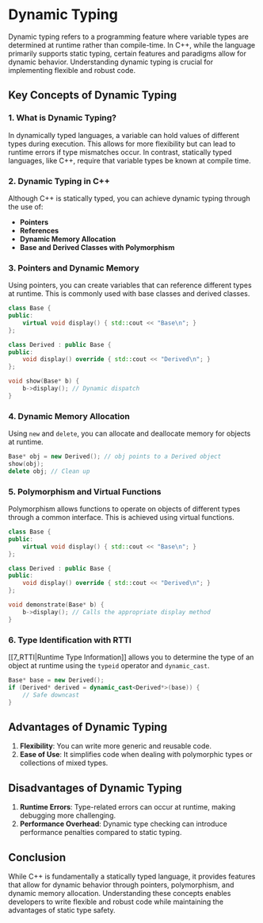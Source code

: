 
# Dynamic Typing

Dynamic typing refers to a programming feature where variable types are determined at runtime rather than compile-time. In C++, while the language primarily supports static typing, certain features and paradigms allow for dynamic behavior. Understanding dynamic typing is crucial for implementing flexible and robust code.

## Key Concepts of Dynamic Typing

### 1. What is Dynamic Typing?

In dynamically typed languages, a variable can hold values of different types during execution. This allows for more flexibility but can lead to runtime errors if type mismatches occur. In contrast, statically typed languages, like C++, require that variable types be known at compile time.

### 2. Dynamic Typing in C++

Although C++ is statically typed, you can achieve dynamic typing through the use of:

- **Pointers**
- **References**
- **Dynamic Memory Allocation**
- **Base and Derived Classes with Polymorphism**

### 3. Pointers and Dynamic Memory

Using pointers, you can create variables that can reference different types at runtime. This is commonly used with base classes and derived classes.

```cpp
class Base {
public:
    virtual void display() { std::cout << "Base\n"; }
};

class Derived : public Base {
public:
    void display() override { std::cout << "Derived\n"; }
};

void show(Base* b) {
    b->display(); // Dynamic dispatch
}
```

### 4. Dynamic Memory Allocation

Using `new` and `delete`, you can allocate and deallocate memory for objects at runtime.

```cpp
Base* obj = new Derived(); // obj points to a Derived object
show(obj);
delete obj; // Clean up
```

### 5. Polymorphism and Virtual Functions

Polymorphism allows functions to operate on objects of different types through a common interface. This is achieved using virtual functions.

```cpp
class Base {
public:
    virtual void display() { std::cout << "Base\n"; }
};

class Derived : public Base {
public:
    void display() override { std::cout << "Derived\n"; }
};

void demonstrate(Base* b) {
    b->display(); // Calls the appropriate display method
}
```

### 6. Type Identification with RTTI

[[7_RTTI|Runtime Type Information]] allows you to determine the type of an object at runtime using the `typeid` operator and `dynamic_cast`.

```cpp
Base* base = new Derived();
if (Derived* derived = dynamic_cast<Derived*>(base)) {
    // Safe downcast
}
```

## Advantages of Dynamic Typing

1. **Flexibility**: You can write more generic and reusable code.
2. **Ease of Use**: It simplifies code when dealing with polymorphic types or collections of mixed types.

## Disadvantages of Dynamic Typing

1. **Runtime Errors**: Type-related errors can occur at runtime, making debugging more challenging.
2. **Performance Overhead**: Dynamic type checking can introduce performance penalties compared to static typing.

## Conclusion

While C++ is fundamentally a statically typed language, it provides features that allow for dynamic behavior through pointers, polymorphism, and dynamic memory allocation. Understanding these concepts enables developers to write flexible and robust code while maintaining the advantages of static type safety.
